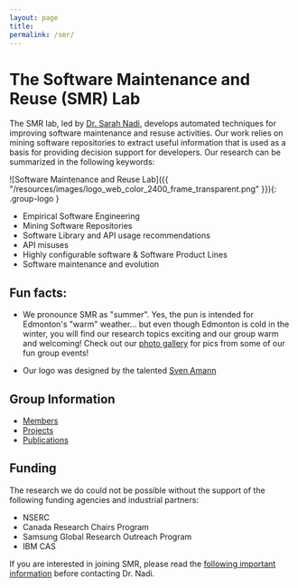 ```yaml
---
layout: page
title:
permalink: /smr/
---
```


# The Software Maintenance and Reuse (SMR) Lab


The SMR lab, led by [Dr. Sarah Nadi](http://www.sarahnadi.org), develops automated techniques for improving software maintenance and resuse activities. Our work relies on mining software repositories to extract useful information that is used as a basis for providing decision support for developers. Our research can be summarized in the following keywords:

![Software Maintenance and Reuse Lab]({{ "/resources/images/logo_web_color_2400_frame_transparent.png" }}){: .group-logo } 

* Empirical Software Engineering
* Mining Software Repositories
* Software Library and API usage recommendations
* API misuses
* Highly configurable software & Software Product Lines
* Software maintenance and evolution

## Fun facts: 

* We pronounce SMR as "summer". Yes, the pun is intended for Edmonton's "warm" weather... but even though Edmonton is cold in the winter, you will find our research topics exciting and our group warm and welcoming! Check out our [photo gallery]() for pics from some of our fun group events!

* Our logo was designed by the talented [Sven Amann](http://sven-amann.de/)

## Group Information

* [Members](/students)
* [Projects](/research)
* [Publications](/publications)

## Funding

The research we do could not be possible without the support of the following funding agencies and industrial partners:

* NSERC
* Canada Research Chairs Program
* Samsung Global Research Outreach Program
* IBM CAS


<div class="emph-border">       
 If you are interested in joining SMR, please read the <a href="{{ "/join-smr" |  prepend: site.baseurl }}">following important information</a> before contacting Dr. Nadi.
 </div>
